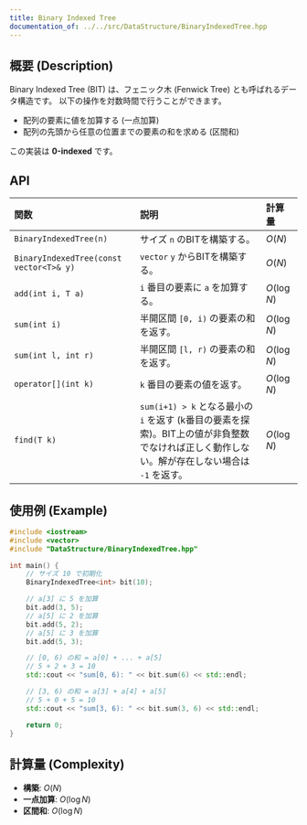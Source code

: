 ```yaml
---
title: Binary Indexed Tree
documentation_of: ../../src/DataStructure/BinaryIndexedTree.hpp
---
```


## 概要 (Description)

Binary Indexed Tree (BIT) は、フェニック木 (Fenwick Tree) とも呼ばれるデータ構造です。
以下の操作を対数時間で行うことができます。

- 配列の要素に値を加算する (一点加算)
- 配列の先頭から任意の位置までの要素の和を求める (区間和)

この実装は **0-indexed** です。

## API

| 関数 | 説明 | 計算量 |
|:---|:---|:---|
| `BinaryIndexedTree(n)` | サイズ `n` のBITを構築する。 | $O(N)$ |
| `BinaryIndexedTree(const vector<T>& y)` | `vector` `y` からBITを構築する。 | $O(N)$ |
| `add(int i, T a)` | `i` 番目の要素に `a` を加算する。 | $O(\log N)$ |
| `sum(int i)` | 半開区間 `[0, i)` の要素の和を返す。 | $O(\log N)$ |
| `sum(int l, int r)` | 半開区間 `[l, r)` の要素の和を返す。 | $O(\log N)$ |
| `operator[](int k)` | `k` 番目の要素の値を返す。 | $O(\log N)$ |
| `find(T k)` | `sum(i+1) > k` となる最小の `i` を返す (k番目の要素を探索)。BIT上の値が非負整数でなければ正しく動作しない。解が存在しない場合は `-1` を返す。 | $O(\log N)$ |

## 使用例 (Example)

```cpp
#include <iostream>
#include <vector>
#include "DataStructure/BinaryIndexedTree.hpp"

int main() {
    // サイズ 10 で初期化
    BinaryIndexedTree<int> bit(10);

    // a[3] に 5 を加算
    bit.add(3, 5);
    // a[5] に 2 を加算
    bit.add(5, 2);
    // a[5] に 3 を加算
    bit.add(5, 3);

    // [0, 6) の和 = a[0] + ... + a[5]
    // 5 + 2 + 3 = 10
    std::cout << "sum[0, 6): " << bit.sum(6) << std::endl;

    // [3, 6) の和 = a[3] + a[4] + a[5]
    // 5 + 0 + 5 = 10
    std::cout << "sum[3, 6): " << bit.sum(3, 6) << std::endl;

    return 0;
}
```

## 計算量 (Complexity)

- **構築**: $O(N)$
- **一点加算**: $O(\log N)$
- **区間和**: $O(\log N)$